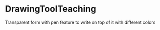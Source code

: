 # DrawingToolTeaching
Transparent form with pen feature to write on top of it with different colors
